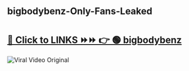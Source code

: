 
 ## bigbodybenz-Only-Fans-Leaked

# <h2><a href="https://clipsfans.com/bigbodybenz&ref=git">🔗 Click to LINKS ⏩⏩ 👉 🟢 bigbodybenz </a></h2>

<a href="https://clipsfans.com/bigbodybenz&ref=git" rel="nofollow" data-target="animated-image.originalLink"><img src="https://i.ibb.co.com/xMMVF88/686577567.gif" alt="Viral Video Original" style="max-width: 100%; display: inline-block;" data-target="animated-image.originalImage"></a>
